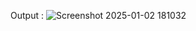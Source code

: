 Output : ![Screenshot 2025-01-02 181032](https://github.com/user-attachments/assets/ac3bf172-4418-4f6c-b873-48018b676916)
